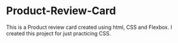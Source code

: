 # Product-Review-Card
This is a Product review card created using html, CSS and Flexbox.
I created this project for just practicing CSS.
